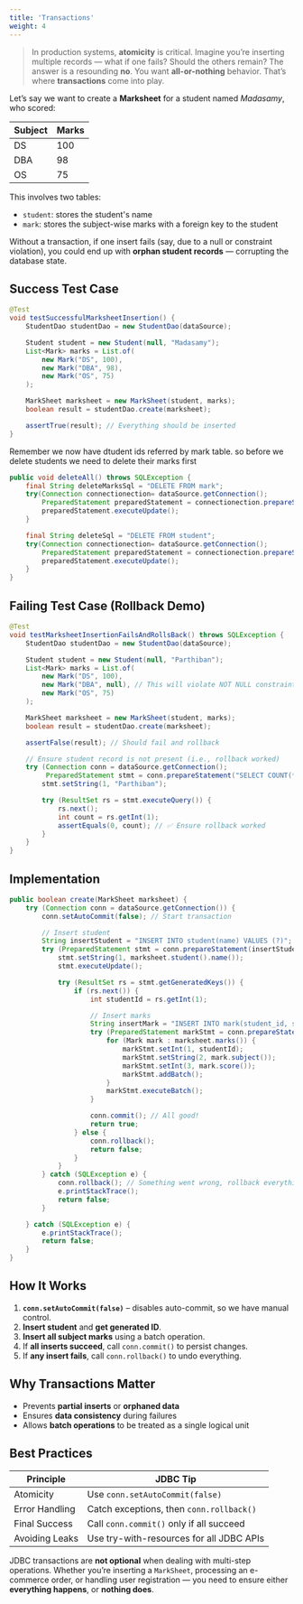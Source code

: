 ```yaml
---
title: 'Transactions'
weight: 4
--- 
```


> In production systems, **atomicity** is critical. Imagine you’re inserting multiple records — what if one fails? Should the others remain? The answer is a resounding **no**. You want **all-or-nothing** behavior. That’s where **transactions** come into play.

Let’s say we want to create a **Marksheet** for a student named *Madasamy*, who scored:

| Subject | Marks |
| ------- | ----- |
| DS      | 100   |
| DBA     | 98    |
| OS      | 75    |

This involves two tables:

* `student`: stores the student's name
* `mark`: stores the subject-wise marks with a foreign key to the student

Without a transaction, if one insert fails (say, due to a null or constraint violation), you could end up with **orphan student records** — corrupting the database state.

## Success Test Case

```java
@Test
void testSuccessfulMarksheetInsertion() {
    StudentDao studentDao = new StudentDao(dataSource);

    Student student = new Student(null, "Madasamy");
    List<Mark> marks = List.of(
        new Mark("DS", 100),
        new Mark("DBA", 98),
        new Mark("OS", 75)
    );

    MarkSheet marksheet = new MarkSheet(student, marks);
    boolean result = studentDao.create(marksheet);

    assertTrue(result); // Everything should be inserted
}
```

Remember we now have dtudent ids referred by mark table. so before we delete students we need to delete their marks first

```java
public void deleteAll() throws SQLException {
    final String deleteMarksSql = "DELETE FROM mark";
    try(Connection connectionection= dataSource.getConnection();
        PreparedStatement preparedStatement = connectionection.prepareStatement(deleteMarksSql)) {
        preparedStatement.executeUpdate();
    }

    final String deleteSql = "DELETE FROM student";
    try(Connection connectionection= dataSource.getConnection();
        PreparedStatement preparedStatement = connectionection.prepareStatement(deleteSql)) {
        preparedStatement.executeUpdate();
    }
}
```

## Failing Test Case (Rollback Demo)

```java
@Test
void testMarksheetInsertionFailsAndRollsBack() throws SQLException {
    StudentDao studentDao = new StudentDao(dataSource);

    Student student = new Student(null, "Parthiban");
    List<Mark> marks = List.of(
        new Mark("DS", 100),
        new Mark("DBA", null), // This will violate NOT NULL constraint
        new Mark("OS", 75)
    );

    MarkSheet marksheet = new MarkSheet(student, marks);
    boolean result = studentDao.create(marksheet);

    assertFalse(result); // Should fail and rollback

    // Ensure student record is not present (i.e., rollback worked)
    try (Connection conn = dataSource.getConnection();
         PreparedStatement stmt = conn.prepareStatement("SELECT COUNT(*) FROM student WHERE name = ?")) {
        stmt.setString(1, "Parthiban");

        try (ResultSet rs = stmt.executeQuery()) {
            rs.next();
            int count = rs.getInt(1);
            assertEquals(0, count); // ✅ Ensure rollback worked
        }
    }
}
```


## Implementation

```java
public boolean create(MarkSheet marksheet) {
    try (Connection conn = dataSource.getConnection()) {
        conn.setAutoCommit(false); // Start transaction

        // Insert student
        String insertStudent = "INSERT INTO student(name) VALUES (?)";
        try (PreparedStatement stmt = conn.prepareStatement(insertStudent, Statement.RETURN_GENERATED_KEYS)) {
            stmt.setString(1, marksheet.student().name());
            stmt.executeUpdate();

            try (ResultSet rs = stmt.getGeneratedKeys()) {
                if (rs.next()) {
                    int studentId = rs.getInt(1);

                    // Insert marks
                    String insertMark = "INSERT INTO mark(student_id, subject, mark) VALUES (?, ?, ?)";
                    try (PreparedStatement markStmt = conn.prepareStatement(insertMark)) {
                        for (Mark mark : marksheet.marks()) {
                            markStmt.setInt(1, studentId);
                            markStmt.setString(2, mark.subject());
                            markStmt.setInt(3, mark.score());
                            markStmt.addBatch();
                        }
                        markStmt.executeBatch();
                    }

                    conn.commit(); // All good!
                    return true;
                } else {
                    conn.rollback();
                    return false;
                }
            }
        } catch (SQLException e) {
            conn.rollback(); // Something went wrong, rollback everything
            e.printStackTrace();
            return false;
        }

    } catch (SQLException e) {
        e.printStackTrace();
        return false;
    }
}

```

## How It Works

1. **`conn.setAutoCommit(false)`** – disables auto-commit, so we have manual control.
2. **Insert student** and **get generated ID**.
3. **Insert all subject marks** using a batch operation.
4. If **all inserts succeed**, call `conn.commit()` to persist changes.
5. If **any insert fails**, call `conn.rollback()` to undo everything.


## Why Transactions Matter

* Prevents **partial inserts** or **orphaned data**
* Ensures **data consistency** during failures
* Allows **batch operations** to be treated as a single logical unit


## Best Practices

| Principle      | JDBC Tip                                 |
| -------------- | ---------------------------------------- |
| Atomicity      | Use `conn.setAutoCommit(false)`          |
| Error Handling | Catch exceptions, then `conn.rollback()` |
| Final Success  | Call `conn.commit()` only if all succeed |
| Avoiding Leaks | Use try-with-resources for all JDBC APIs |


JDBC transactions are **not optional** when dealing with multi-step operations. Whether you’re inserting a `MarkSheet`, processing an e-commerce order, or handling user registration — you need to ensure either **everything happens**, or **nothing does**.

